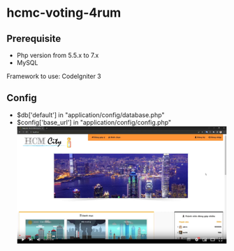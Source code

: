 # hcmc-voting-4rum
## Prerequisite
- Php version from 5.5.x to 7.x
- MySQL

Framework to use: CodeIgniter 3

## Config
- $db['default'] in "application/config/database.php"
- $config['base_url'] in "application/config/config.php"
[![Demo](https://github.com/codelikecard/image-storage/blob/main/Screenshot_76.png?raw=true)](https://youtu.be/dbtxTcKcuuQ)
